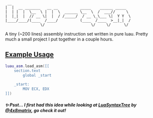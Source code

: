 ```
 __                                                      
|  |  __ _______   __ __          _____    ______ _____  
|  | |  |  \__  \ |  |  \  ______ \__  \  /  ___//     \ 
|  |_|  |  // __ \|  |  / /_____/  / __ \_\___ \|  Y Y  \
|____/____/(____  /____/          (____  /____  >__|_|  /
                \/                     \/     \/      \/ 
```

A tiny (~200 lines) assembly instruction set written in pure luau. Pretty much a small project I put together in a couple hours. 

## [Example Usage](init.lua)

```lua
luau_asm.load_asm([[
	section.text
		global _start
	
	_start:
		MOV ECX, EDX
]])
```

##### ✨ Psst... I first had this idea while looking at [LuaSyntaxTree](https://github.com/4x8Matrix/LuaSyntaxTree) by [@4x8matrix](https://github.com/4x8Matrix), go check it out!
